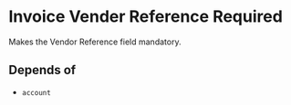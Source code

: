 # Invoice Vender Reference Required

Makes the Vendor Reference field mandatory.

## Depends of

- `account`
